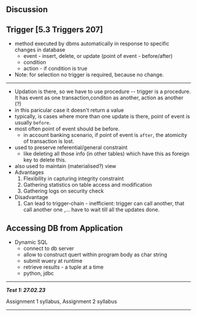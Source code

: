 ## Discussion

## Trigger [5.3 Triggers 207]
- method executed by dbms automatically in response to specific changes in database
  - event - insert, delete, or update (point of event - before/after)
  - condition
  - action - if condition is true
- Note: for selection no trigger is required, because no change.
----
* Updation is there, so we have to use procedure -- trigger is a procedure. It has event as one transaction,conditon as another, action as another (?)
* in this paricular case it doesn't return a value
* typically, is cases where more than one update is there, point of event is usually `before`.
* most often point of event should be before.
  * in account banking scenario, if point of event is `after`, the atomicity of transaction is lost.
* used to preserve referential/general constraint
  * like deleting all those info (in other tables) which have this as foreign key to delete this.
* also used to maintain (materialised?) view
* Advantages
  1. Flexibility in capturing integrity constraint
  2. Gathering statistics on table access and modification
  3. Gathering logs on security check
* Disadvantage
  1. Can lead to trigger-chain - inefficient: trigger can call another, that call another one ,... have to wait till all the updates done.

## Accessing DB from Application
- Dynamic SQL
  - connect to db server
  - allow to construct quert within program body as char string
  - submit wuery at runtime
  - retrieve results - a tuple at a time
  - python, jdbc

-----
***Test 1: 27.02.23***

Assignment 1 syllabus, 
Assignment 2 syllabus

-----
